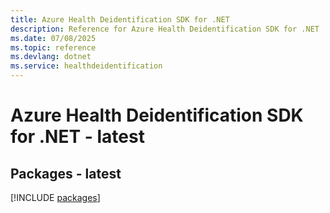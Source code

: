 ```yaml
---
title: Azure Health Deidentification SDK for .NET
description: Reference for Azure Health Deidentification SDK for .NET
ms.date: 07/08/2025
ms.topic: reference
ms.devlang: dotnet
ms.service: healthdeidentification
---
```

# Azure Health Deidentification SDK for .NET - latest
## Packages - latest
[!INCLUDE [packages](health-deidentification-index.md)]